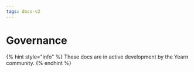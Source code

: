 ```yaml
---
tags: docs-v2
---
```


# Governance

{% hint style="info" %}
These docs are in active development by the Yearn community.
{% endhint %}